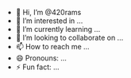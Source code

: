 - 👋 Hi, I’m @420rams
- 👀 I’m interested in ...
- 🌱 I’m currently learning ...
- 💞️ I’m looking to collaborate on ...
- 📫 How to reach me ...
- 😄 Pronouns: ...
- ⚡ Fun fact: ...

<!---
420rams/420rams is a ✨ special ✨ repository because its `README.md` (this file) appears on your GitHub profile.
You can click the Preview link to take a look at your changes.
--->
